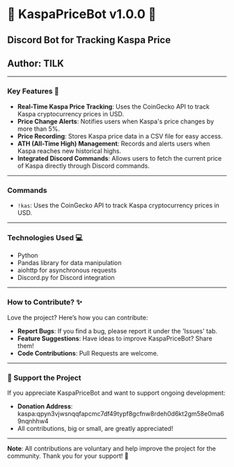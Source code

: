 # 🚀 KaspaPriceBot v1.0.0 🚀

## Discord Bot for Tracking Kaspa Price
## Author: TILK

---

### Key Features 🌟

- **Real-Time Kaspa Price Tracking**: Uses the CoinGecko API to track Kaspa cryptocurrency prices in USD. 
- **Price Change Alerts**: Notifies users when Kaspa's price changes by more than 5%.
- **Price Recording**: Stores Kaspa price data in a CSV file for easy access.
- **ATH (All-Time High) Management**: Records and alerts users when Kaspa reaches new historical highs.
- **Integrated Discord Commands**: Allows users to fetch the current price of Kaspa directly through Discord commands.

---

### Commands

- `!kas`: Uses the CoinGecko API to track Kaspa cryptocurrency prices in USD.

---

### Technologies Used 💻

- Python
- Pandas library for data manipulation
- aiohttp for asynchronous requests
- Discord.py for Discord integration

---

### How to Contribute? ✨

Love the project? Here’s how you can contribute:
- **Report Bugs**: If you find a bug, please report it under the 'Issues' tab.
- **Feature Suggestions**: Have ideas to improve KaspaPriceBot? Share them!
- **Code Contributions**: Pull Requests are welcome.

---

### 💖 Support the Project

If you appreciate KaspaPriceBot and want to support ongoing development:
- **Donation Address**: kaspa:qpyn3vjwsnqqfapcmc7df49typf8gcfnw8rdeh0d6kt2gm58e0ma69nqnhhw4
- All contributions, big or small, are greatly appreciated!

---

**Note**: All contributions are voluntary and help improve the project for the community. Thank you for your support! 🌟
